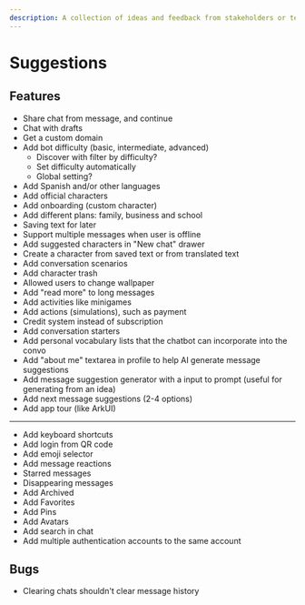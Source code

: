 ```yaml
---
description: A collection of ideas and feedback from stakeholders or team members.
---
```


# Suggestions

## Features

- Share chat from message, and continue
- Chat with drafts
- Get a custom domain
- Add bot difficulty (basic, intermediate, advanced)
  - Discover with filter by difficulty?
  - Set difficulty automatically
  - Global setting?
- Add Spanish and/or other languages
- Add official characters
- Add onboarding (custom character)
- Add different plans: family, business and school
- Saving text for later
- Support multiple messages when user is offline
- Add suggested characters in "New chat" drawer
- Create a character from saved text or from translated text
- Add conversation scenarios
- Add character trash
- Allowed users to change wallpaper
- Add "read more" to long messages
- Add activities like minigames
- Add actions (simulations), such as payment
- Credit system instead of subscription
- Add conversation starters
- Add personal vocabulary lists that the chatbot can incorporate into the convo
- Add "about me" textarea in profile to help AI generate message suggestions
- Add message suggestion generator with a input to prompt (useful for generating from an idea)
- Add next message suggestions (2-4 options)
- Add app tour (like ArkUI)
- ---
- Add keyboard shortcuts
- Add login from QR code
- Add emoji selector
- Add message reactions
- Starred messages
- Disappearing messages
- Add Archived
- Add Favorites
- Add Pins
- Add Avatars
- Add search in chat
- Add multiple authentication accounts to the same account

## Bugs

- Clearing chats shouldn't clear message history
